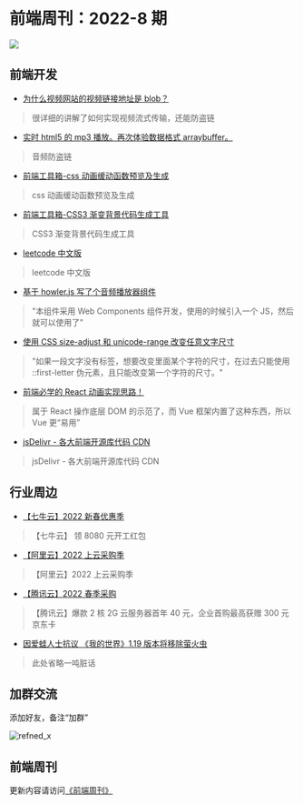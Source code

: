 # 前端周刊：2022-8 期

[![](https://frontend-weekly.com/img/bing/20220524.jpg?imageMogr2/thumbnail/960x)](https://cn.bing.com/search?q=科纳提国家公园)

## 前端开发

- [为什么视频网站的视频链接地址是 blob？](https://github.com/hoc2019/blog/blob/30f0b490c2421d94c8a9207f22402a10b86a589a/article/%E4%B8%BA%E4%BB%80%E4%B9%88%E8%A7%86%E9%A2%91%E7%BD%91%E7%AB%99%E7%9A%84%E8%A7%86%E9%A2%91%E9%93%BE%E6%8E%A5%E5%9C%B0%E5%9D%80%E6%98%AFblob%EF%BC%9F.md)

> 很详细的讲解了如何实现视频流式传输，还能防盗链

- [实时 html5 的 mp3 播放。再次体验数据格式 arraybuffer。](https://cloud.tencent.com/developer/article/1914890)

> 音频防盗链

- [前端工具箱-css 动画缓动函数预览及生成](https://xuanfengge.com/easeing/ceaser/)

> css 动画缓动函数预览及生成

- [前端工具箱-CSS3 渐变背景代码生成工具](http://www.internetke.com/jsEffects/2014120803/)

> CSS3 渐变背景代码生成工具

- [leetcode 中文版](https://leetcode.cn/problemset/algorithms/)

> leetcode 中文版

- [基于 howler.js 写了个音频播放器组件](https://www.zhangxinxu.com/wordpress/2022/03/howler-js-audio-player/)

> "本组件采用 Web Components 组件开发，使用的时候引入一个 JS，然后就可以使用了"

- [使用 CSS size-adjust 和 unicode-range 改变任意文字尺寸](https://www.zhangxinxu.com/wordpress/2022/03/css-size-adjust-font-unicode-range/)

> "如果一段文字没有标签，想要改变里面某个字符的尺寸，在过去只能使用 ::first-letter 伪元素，且只能改变第一个字符的尺寸。"

- [前端必学的 React 动画实现思路！](https://mp.weixin.qq.com/s/wpz8CFjYMik6peZEFwMwBw)

> 属于 React 操作底层 DOM 的示范了，而 Vue 框架内置了这种东西，所以 Vue 更“易用”

- [jsDelivr - 各大前端开源库代码 CDN](https://www.jsdelivr.com/)

> jsDelivr - 各大前端开源库代码 CDN

## 行业周边

- [【七牛云】2022 新春优惠季](https://s.qiniu.com/mIzQNn)

> 【七牛云】 领 8080 元开工红包

- [【阿里云】2022 上云采购季](https://www.aliyun.com/minisite/goods?taskPkg=2022cgj&pkgSid=290788&userCode=y31qmczl)

> 【阿里云】2022 上云采购季

- [【腾讯云】2022 春季采购](https://curl.qcloud.com/qBTP1dai)

> 【腾讯云】爆款 2 核 2G 云服务器首年 40 元，企业首购最高获赠 300 元京东卡

- [因爱蛙人士抗议 《我的世界》1.19 版本将移除萤火虫](https://hot.cnbeta.com/articles/game/1272621.htm)

> 此处省略一吨脏话

## 加群交流

添加好友，备注“加群”

![refned_x](https://frontend-weekly.com/img/a/refined-x.jpg)

## 前端周刊

更新内容请访问[《前端周刊》](https://frontend-weekly.com/)
